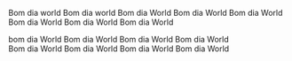 Bom dia world
Bom dia world
Bom dia World
Bom dia World
Bom dia World 
Bom dia World
Bom dia World
Bom dia World

bom dia World
Bom dia World
Bom dia World
Bom dia World       
Bom dia World
Bom dia World
Bom dia World
Bom dia World
